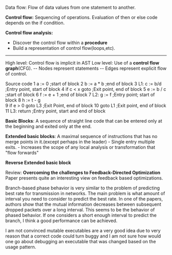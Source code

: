 Data flow:
Flow of data values from one statement to another.

**Control flow:**
Sequencing of operations. Evaluation of then or else code depends on the if condition.

**Control flow analysis:**
- Discover the control flow within a __procedure__
- Build a representation of control flow(loops,etc).

***
High level: Control flow is implicit in AST
Low level: Use of a **control flow graph**(CFG).
		-- Nodes represent statements
		-- Edges represent explicit flow of control.

Source code
1  a := 0				 ;start of block
2  b := a * b    ;end of block
3  L1: c := b/d  ;Entry point, start of block
4  if c < x goto ;Exit point, end of block
5  e := b / c		 ;start of block
6  f := e + 1 	 ;end of block
7  L2: g := f    ;Entry point; start of block
8  h := t - g    
9  if e > 0 goto L3  ;Exit Point, end of block
10 goto L1           ;Exit point, end of block
11 L3: return        ;Entry point, start and end of block**Basic Blocks**: A sequence of straight line code that can be entered only at the beginning and exited only at the end.

**Extended basic blocks**: A maximal sequence of instructions that has no merge points in it.(except perhaps in the leader)
		- Single entry multiple exits.
		- Increases the scope of any local analysis or transformation that "flow forwards"

**Reverse Extended basic block**
	



Review:
**Overcoming the challenges to Feedback-Directed Optimization**
Paper presents quite an interesting view on feedback based optimizations.

Branch-based phase behavior is very similar to the problem of predicting best rate for transmission in networks. The main problem is what amount of interval you need to consider to predict the best rate. In one of the papers, authors show that the mutual information decreases between subsequent dropped packets over a long interval. This seems to be the behavior of phased behavior. If one considers a short enough interval to predict the branch, I think a good performance can be achieved. 

I am not convinced mutable executables are a very good idea due to very reason that a correct code could turn buggy and I am not sure how would one go about debugging an executable that was changed based on the usage pattern.

